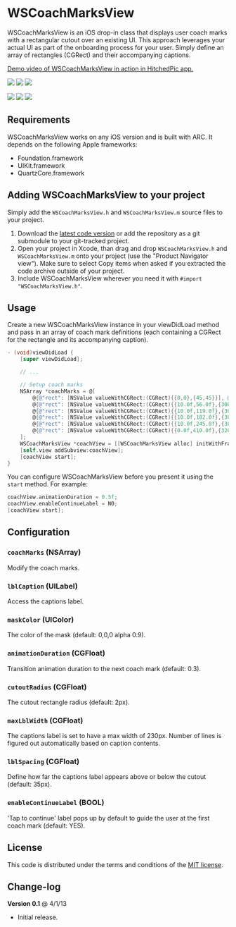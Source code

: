 # WSCoachMarksView

WSCoachMarksView is an iOS drop-in class that displays user coach marks with a rectangular cutout over an existing UI. This approach leverages your actual UI as part of the onboarding process for your user. Simply define an array of rectangles (CGRect) and their accompanying captions.

[Demo video of WSCoachMarksView in action in HitchedPic app.](http://dl.dropbox.com/u/26188/CoachMarks/coachMarks.mov)

[![](http://dl.dropbox.com/u/26188/CoachMarks/coachMarksScreen1_small.png)](http://dl.dropbox.com/u/26188/CoachMarks/coachMarksScreen1.png)
[![](http://dl.dropbox.com/u/26188/CoachMarks/coachMarksScreen2_small.png)](http://dl.dropbox.com/u/26188/CoachMarks/coachMarksScreen2.png)
[![](http://dl.dropbox.com/u/26188/CoachMarks/coachMarksScreen3_small.png)](http://dl.dropbox.com/u/26188/CoachMarks/coachMarksScreen3.png)

[![](http://dl.dropbox.com/u/26188/CoachMarks/coachMarksScreen4_small.png)](http://dl.dropbox.com/u/26188/CoachMarks/coachMarksScreen4.png)
[![](http://dl.dropbox.com/u/26188/CoachMarks/coachMarksScreen5_small.png)](http://dl.dropbox.com/u/26188/CoachMarks/coachMarksScreen5.png)
[![](http://dl.dropbox.com/u/26188/CoachMarks/coachMarksScreen6_small.png)](http://dl.dropbox.com/u/26188/CoachMarks/coachMarksScreen6.png)

## Requirements

WSCoachMarksView works on any iOS version and is built with ARC. It depends on the following Apple frameworks:

* Foundation.framework
* UIKit.framework
* QuartzCore.framework

## Adding WSCoachMarksView to your project

Simply add the `WSCoachMarksView.h` and `WSCoachMarksView.m` source files to your project.

1. Download the [latest code version](https://github.com/workshirt/WSCoachMarksView/archive/master.zip) or add the repository as a git submodule to your git-tracked project.
2. Open your project in Xcode, than drag and drop `WSCoachMarksView.h` and `WSCoachMarksView.m` onto your project (use the "Product Navigator view"). Make sure to select Copy items when asked if you extracted the code archive outside of your project.
3. Include WSCoachMarksView wherever you need it with `#import "WSCoachMarksView.h"`.

## Usage

Create a new WSCoachMarksView instance in your viewDidLoad method and pass in an array of coach mark definitions (each containing a CGRect for the rectangle and its accompanying caption).

```objective-c
- (void)viewDidLoad {
	[super viewDidLoad];

	// ...

	// Setup coach marks
	NSArray *coachMarks = @[
		@{@"rect": [NSValue valueWithCGRect:(CGRect){{0,0},{45,45}}], @"caption": @"Helpful navigation menu"},
		@{@"rect": [NSValue valueWithCGRect:(CGRect){{10.0f,56.0f},{300.0f,56.0f}}], @"caption": @"Document your wedding by taking photos"},
		@{@"rect": [NSValue valueWithCGRect:(CGRect){{10.0f,119.0f},{300.0f,56.0f}}], @"caption": @"Your wedding photo album"},
		@{@"rect": [NSValue valueWithCGRect:(CGRect){{10.0f,182.0f},{300.0f,56.0f}}], @"caption": @"View and manage your friends & family"},
		@{@"rect": [NSValue valueWithCGRect:(CGRect){{10.0f,245.0f},{300.0f,56.0f}}], @"caption": @"Invite friends to get more photos"},
		@{@"rect": [NSValue valueWithCGRect:(CGRect){{0.0f,410.0f},{320.0f,50.0f}}], @"caption": @"Keep your guests informed with your wedding details"}
	];
	WSCoachMarksView *coachView = [[WSCoachMarksView alloc] initWithFrame:self.view.bounds coachMarks:coachMarks];
	[self.view addSubview:coachView];
	[coachView start];
}
```

You can configure WSCoachMarksView before you present it using the `start` method. For example:

```objective-c
coachView.animationDuration = 0.5f;
coachView.enableContinueLabel = NO;
[coachView start];
```

## Configuration

### `coachMarks` (NSArray)

Modify the coach marks.

### `lblCaption` (UILabel)

Access the captions label.

### `maskColor` (UIColor)

The color of the mask (default: 0,0,0 alpha 0.9).

### `animationDuration` (CGFloat)

Transition animation duration to the next coach mark (default: 0.3).

### `cutoutRadius` (CGFloat)

The cutout rectangle radius (default: 2px).

### `maxLblWidth` (CGFloat)

The captions label is set to have a max width of 230px. Number of lines is figured out automatically based on caption contents.

### `lblSpacing` (CGFloat)

Define how far the captions label appears above or below the cutout (default: 35px).

### `enableContinueLabel` (BOOL)

'Tap to continue' label pops up by default to guide the user at the first coach mark (default: YES).

## License

This code is distributed under the terms and conditions of the [MIT license](LICENSE).

## Change-log

**Version 0.1** @ 4/1/13

- Initial release.
